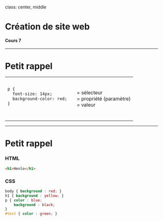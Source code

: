 class: center, middle

# Création de site web
#### Cours 7

---

# Petit <span class="secondary-color">rappel</span>

<table class="unstyled-table">
  <tr>
    <td>
      <pre>
        <code>
<span class="red">p</span> {
  <span class="green">font-size</span>: <span class="orange">14px</span>;
  <span class="green">background-color</span>: <span class="orange">red</span>;
}
        </code>
      </pre>
    <td>
    <td>
      = <span class="red">sélecteur</span><br/>
      = <span class="green">propriété (paramètre)</span><br/>
      = <span class="orange">valeur</span>
    </td>
  </tr>
</table>

---

# Petit <span class="secondary-color">rappel</span>

### HTML
```html
<h1>Henlo</h1>
```

### CSS
```css
body { background : red; }
h1 { background : yellow; }
p { color : blue;
    background : black;
}
#test { color : green; }
```

<!-- ################ Fin de la présentation ################### -->